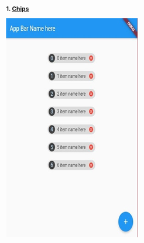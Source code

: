 ### 1. [Chips](https://github.com/LenouarMiloud/FlutterTrainingIntermediate/tree/main/Widgets/chips)
![](https://github.com/LenouarMiloud/FlutterTrainingIntermediate/blob/main/screenshots/screenshot1.JPG)

